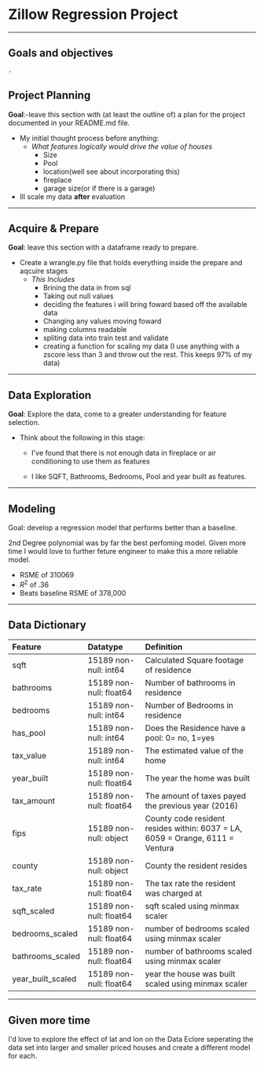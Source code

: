 # Zillow Regression Project
***

## Goals and objectives
    -
## Project Planning

**Goal**:-leave this section with (at least the outline of) a plan for the project documented in your README.md file.

* My initial thought process before anything:
   * *What features logically would drive the value of houses*
       - Size
       - Pool
       - location(well see about incorporating this)
       - fireplace
       - garage size(or if there is a garage)
* Ill scale my data **after** evaluation 
***
## Acquire & Prepare

**Goal**: leave this section with a dataframe ready to prepare.

* Create a wrangle.py file that holds everything inside the prepare and aqcuire stages
    * *This Includes*
        - Brining the data in from sql
        - Taking out null values
        - deciding the features i will bring foward based off the available data
        - Changing any values moving foward
        - making columns readable
        - spliting data into train test and validate
        - creating a function for scaling my data (I use anything with a zscore less than 3 and throw out the rest. This keeps 97% of my data) 
        
***
## Data Exploration

**Goal**: Explore the data, come to a greater understanding for feature selection.

* Think about the following in this stage:

    - I've found that there is not enough data in fireplace or air conditioning to use them as features 

    - I like SQFT, Bathrooms, Bedrooms, Pool and year built as features. 

***
## Modeling

Goal: develop a regression model that performs better than a baseline.

2nd Degree polynomial was by far the best perfoming model. Given more time I would love to further feture engineer to make this a more reliable model.
   * RSME of 310069
   * $R^2$ of .36
   * Beats baseline RSME of 378,000
   
*** 
## Data Dictionary

| Feature           | Datatype                | Definition   |
|:------------------|:------------------------|:-------------|
| sqft              | 15189 non-null: int64   |Calculated Square footage of residence |
| bathrooms         | 15189 non-null: float64 |Number of bathrooms in residence   |
| bedrooms          | 15189 non-null: int64   |Number of Bedrooms in residence |
| has_pool          | 15189 non-null: int64   |Does the Residence have a pool: 0= no, 1=yes|
| tax_value         | 15189 non-null: int64   |The estimated value of the home|
| year_built        | 15189 non-null: float64 |The year the home was built |
| tax_amount        | 15189 non-null: float64 |The amount of taxes payed the previous year (2016) |
| fips              | 15189 non-null: object  |County code resident resides within: 6037 = LA, 6059 = Orange, 6111 = Ventura|
| county            | 15189 non-null: object  |County the resident resides|
| tax_rate          | 15189 non-null: float64 |The tax rate the resident was charged at|
| sqft_scaled       | 15189 non-null: float64 |sqft scaled using minmax scaler|
| bedrooms_scaled   | 15189 non-null: float64 |number of bedrooms scaled using minmax scaler |
| bathrooms_scaled  | 15189 non-null: float64 |number of bathrooms scaled using minmax scaler |
| year_built_scaled | 15189 non-null: float64 |year the house was built scaled using minmax scaler|

***
## Given more time 

I'd love to explore the effect of lat and lon on the Data
Eclore seperating the data set into larger and smaller priced houses and create a different model for each. 